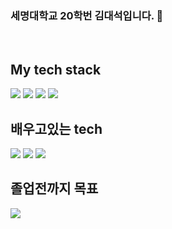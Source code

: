 ### 세명대학교 20학번 김대석입니다. 👋

<!--
**akdga12/AKDGA12** is a ✨ _special_ ✨ repository because its `README.md` (this file) appears on your GitHub profile.

Here are some ideas to get you started:

- 🔭 I’m currently working on ...
- 🌱 I’m currently learning ... 
- 👯 I’m looking to collaborate on ...
- 🤔 I’m looking for help with ...
- 💬 Ask me about ...
- 📫 How to reach me: ...
- 😄 Pronouns: ...
- ⚡ Fun fact: ...
-->
<br />
<h2> My tech stack </h2>
<img src="https://img.shields.io/badge/Python-3776AB?style=for-the-badge&logo=Python&logoColor=white">
<img src="https://img.shields.io/badge/javascript-F7DF1E?style=for-the-badge&logo=JavaScript&logoColor=black">
<img src="https://img.shields.io/badge/microsoftpowerpoint-B7472A?style=for-the-badge&logo=Microsoftpowerpoint&logoColor=white">
<img src="https://img.shields.io/badge/microsoftexcel-217346?style=for-the-badge&logo=microsoftexcel&logoColor=white">
<h2> 배우고있는 tech </h2>
<img src="https://img.shields.io/badge/linux-FCC624?style=for-the-badge&logo=linux&logoColor=white">
<img src="https://img.shields.io/badge/ubuntu-E95420?style=for-the-badge&logo=ubuntu&logoColor=white">
<img src="https://img.shields.io/badge/docker-2496ED?style=for-the-badge&logodocker&logoColor=white">
<h2> 졸업전까지 목표 </h2>
<img src="https://img.shields.io/badge/github-181717?style=for-the-badge&logogithub&logoColor=white">
